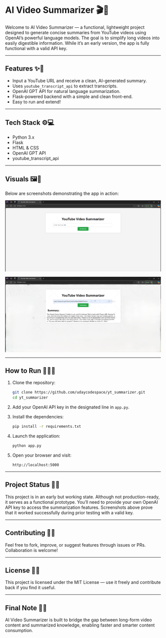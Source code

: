 # AI Video Summarizer 🎬🧠

Welcome to AI Video Summarizer — a functional, lightweight project designed to generate concise summaries from YouTube videos using OpenAI’s powerful language models. The goal is to simplify long videos into easily digestible information. While it’s an early version, the app is fully functional with a valid API key.

---

## Features ✨🚀
- Input a YouTube URL and receive a clean, AI-generated summary.
- Uses `youtube_transcript_api` to extract transcripts.
- OpenAI GPT API for natural language summarization.
- Flask-powered backend with a simple and clean front-end.
- Easy to run and extend!

---

## Tech Stack ⚙️💻
- Python 3.x
- Flask
- HTML & CSS
- OpenAI GPT API
- youtube_transcript_api

---

## Visuals 🖼️📸

Below are screenshots demonstrating the app in action:

![Demo Image](https://github.com/udaycodespace/yt_summarizer/blob/main/screenshot1.png)


![Screenshot 1](https://github.com/udaycodespace/yt_summarizer/blob/main/demo_image.png)

---

## How to Run 🏃‍♂️🧪

1. Clone the repository:
   ```bash
   git clone https://github.com/udaycodespace/yt_summarizer.git
   cd yt_summarizer
   ```

2. Add your OpenAI API key in the designated line in `app.py`.

3. Install the dependencies:
   ```bash
   pip install -r requirements.txt
   ```

4. Launch the application:
   ```bash
   python app.py
   ```

5. Open your browser and visit:
   ```
   http://localhost:5000
   ```

---

## Project Status 📌🔧

This project is in an early but working state. Although not production-ready, it serves as a functional prototype. You’ll need to provide your own OpenAI API key to access the summarization features. Screenshots above prove that it worked successfully during prior testing with a valid key.

---

## Contributing 🤝💡

Feel free to fork, improve, or suggest features through issues or PRs. Collaboration is welcome!

---

## License 📃📝

This project is licensed under the MIT License — use it freely and contribute back if you find it useful.

---

## Final Note 🧠💬

AI Video Summarizer is built to bridge the gap between long-form video content and summarized knowledge, enabling faster and smarter content consumption.
